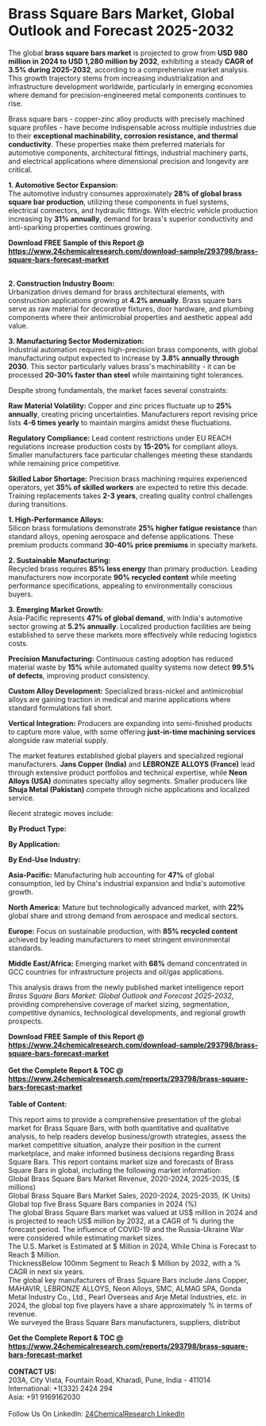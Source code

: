 <h1>Brass Square Bars Market, Global Outlook and Forecast 2025-2032</h1><p>The global <strong>brass square bars market</strong> is projected to grow from <strong>USD 980 million in 2024 to USD 1,280 million by 2032</strong>, exhibiting a steady <strong>CAGR of 3.5% during 2025-2032</strong>, according to a comprehensive market analysis. This growth trajectory stems from increasing industrialization and infrastructure development worldwide, particularly in emerging economies where demand for precision-engineered metal components continues to rise.</p><p>Brass square bars - copper-zinc alloy products with precisely machined square profiles - have become indispensable across multiple industries due to their <strong>exceptional machinability, corrosion resistance, and thermal conductivity</strong>. These properties make them preferred materials for automotive components, architectural fittings, industrial machinery parts, and electrical applications where dimensional precision and longevity are critical.</p><p><strong>1. Automotive Sector Expansion:</strong><br>
The automotive industry consumes approximately <strong>28% of global brass square bar production</strong>, utilizing these components in fuel systems, electrical connectors, and hydraulic fittings. With electric vehicle production increasing by <strong>31% annually</strong>, demand for brass's superior conductivity and anti-sparking properties continues growing.</p><div><b>Download FREE Sample of this Report @ 
            <a href="https://www.24chemicalresearch.com/download-sample/293798/brass-square-bars-forecast-market">
            https://www.24chemicalresearch.com/download-sample/293798/brass-square-bars-forecast-market</a></b></div><br><p><strong>2. Construction Industry Boom:</strong><br>
Urbanization drives demand for brass architectural elements, with construction applications growing at <strong>4.2% annually</strong>. Brass square bars serve as raw material for decorative fixtures, door hardware, and plumbing components where their antimicrobial properties and aesthetic appeal add value.</p><p><strong>3. Manufacturing Sector Modernization:</strong><br>
Industrial automation requires high-precision brass components, with global manufacturing output expected to increase by <strong>3.8% annually through 2030</strong>. This sector particularly values brass's machinability - it can be processed <strong>20-30% faster than steel</strong> while maintaining tight tolerances.</p><p>Despite strong fundamentals, the market faces several constraints:</p><p><strong>Raw Material Volatility:</strong> Copper and zinc prices fluctuate up to <strong>25% annually</strong>, creating pricing uncertainties. Manufacturers report revising price lists <strong>4-6 times yearly</strong> to maintain margins amidst these fluctuations.</p><p><strong>Regulatory Compliance:</strong> Lead content restrictions under EU REACH regulations increase production costs by <strong>15-20%</strong> for compliant alloys. Smaller manufacturers face particular challenges meeting these standards while remaining price competitive.</p><p><strong>Skilled Labor Shortage:</strong> Precision brass machining requires experienced operators, yet <strong>35% of skilled workers</strong> are expected to retire this decade. Training replacements takes <strong>2-3 years</strong>, creating quality control challenges during transitions.</p><p><strong>1. High-Performance Alloys:</strong><br>
Silicon brass formulations demonstrate <strong>25% higher fatigue resistance</strong> than standard alloys, opening aerospace and defense applications. These premium products command <strong>30-40% price premiums</strong> in specialty markets.</p><p><strong>2. Sustainable Manufacturing:</strong><br>
Recycled brass requires <strong>85% less energy</strong> than primary production. Leading manufacturers now incorporate <strong>90% recycled content</strong> while meeting performance specifications, appealing to environmentally conscious buyers.</p><p><strong>3. Emerging Market Growth:</strong><br>
Asia-Pacific represents <strong>47% of global demand</strong>, with India's automotive sector growing at <strong>5.2% annually</strong>. Localized production facilities are being established to serve these markets more effectively while reducing logistics costs.</p><p><strong>Precision Manufacturing:</strong> Continuous casting adoption has reduced material waste by <strong>15%</strong> while automated quality systems now detect <strong>99.5% of defects</strong>, improving product consistency.</p><p><strong>Custom Alloy Development:</strong> Specialized brass-nickel and antimicrobial alloys are gaining traction in medical and marine applications where standard formulations fall short.</p><p><strong>Vertical Integration:</strong> Producers are expanding into semi-finished products to capture more value, with some offering <strong>just-in-time machining services</strong> alongside raw material supply.</p><p>The market features established global players and specialized regional manufacturers. <strong>Jans Copper (India)</strong> and <strong>LEBRONZE ALLOYS (France)</strong> lead through extensive product portfolios and technical expertise, while <strong>Neon Alloys (USA)</strong> dominates specialty alloy segments. Smaller producers like <strong>Shuja Metal (Pakistan)</strong> compete through niche applications and localized service.</p><p>Recent strategic moves include:</p><p><strong>By Product Type:</strong></p><p><strong>By Application:</strong></p><p><strong>By End-Use Industry:</strong></p><p><strong>Asia-Pacific:</strong> Manufacturing hub accounting for <strong>47%</strong> of global consumption, led by China's industrial expansion and India's automotive growth.</p><p><strong>North America:</strong> Mature but technologically advanced market, with <strong>22%</strong> global share and strong demand from aerospace and medical sectors.</p><p><strong>Europe:</strong> Focus on sustainable production, with <strong>85% recycled content</strong> achieved by leading manufacturers to meet stringent environmental standards.</p><p><strong>Middle East/Africa:</strong> Emerging market with <strong>68%</strong> demand concentrated in GCC countries for infrastructure projects and oil/gas applications.</p><p>This analysis draws from the newly published market intelligence report <em>Brass Square Bars Market: Global Outlook and Forecast 2025-2032</em>, providing comprehensive coverage of market sizing, segmentation, competitive dynamics, technological developments, and regional growth prospects.</p><div><b>Download FREE Sample of this Report @ 
            <a href="https://www.24chemicalresearch.com/download-sample/293798/brass-square-bars-forecast-market">
            https://www.24chemicalresearch.com/download-sample/293798/brass-square-bars-forecast-market</a></b></div><br><div><b>Get the Complete Report & TOC @ 
            <a href="https://www.24chemicalresearch.com/reports/293798/brass-square-bars-forecast-market">
            https://www.24chemicalresearch.com/reports/293798/brass-square-bars-forecast-market</a></b></div><br>
            <b>Table of Content:</b><p>This report aims to provide a comprehensive presentation of the global market for Brass Square Bars, with both quantitative and qualitative analysis, to help readers develop business/growth strategies, assess the market competitive situation, analyze their position in the current marketplace, and make informed business decisions regarding Brass Square Bars. This report contains market size and forecasts of Brass Square Bars in global, including the following market information:<br />
Global Brass Square Bars Market Revenue, 2020-2024, 2025-2035, ($ millions)<br />
Global Brass Square Bars Market Sales, 2020-2024, 2025-2035, (K Units)<br />
Global top five Brass Square Bars companies in 2024 (%)<br />
The global Brass Square Bars market was valued at US$ million in 2024 and is projected to reach US$ million by 2032, at a CAGR of % during the forecast period. The influence of COVID-19 and the Russia-Ukraine War were considered while estimating market sizes.<br />
The U.S. Market is Estimated at $ Million in 2024, While China is Forecast to Reach $ Million.<br />
ThicknessBelow 100mm Segment to Reach $ Million by 2032, with a % CAGR in next six years.<br />
The global key manufacturers of Brass Square Bars include Jans Copper, MAHAVIR, LEBRONZE ALLOYS, Neon Alloys, SMC, ALMAG SPA, Gonda Metal Industry Co., Ltd., Pearl Overseas and Arje Metal Industries, etc. in 2024, the global top five players have a share approximately % in terms of revenue.<br />
We surveyed the Brass Square Bars manufacturers, suppliers, distribut</p><div><b>Get the Complete Report & TOC @ 
            <a href="https://www.24chemicalresearch.com/reports/293798/brass-square-bars-forecast-market">
            https://www.24chemicalresearch.com/reports/293798/brass-square-bars-forecast-market</a></b></div><br><b>CONTACT US:</b><br>
            203A, City Vista, Fountain Road, Kharadi, Pune, India - 411014<br>
            International: +1(332) 2424 294<br>
            Asia: +91 9169162030 <br><br>
            Follow Us On LinkedIn: <a href="https://www.linkedin.com/company/24chemicalresearch/">24ChemicalResearch LinkedIn</a>